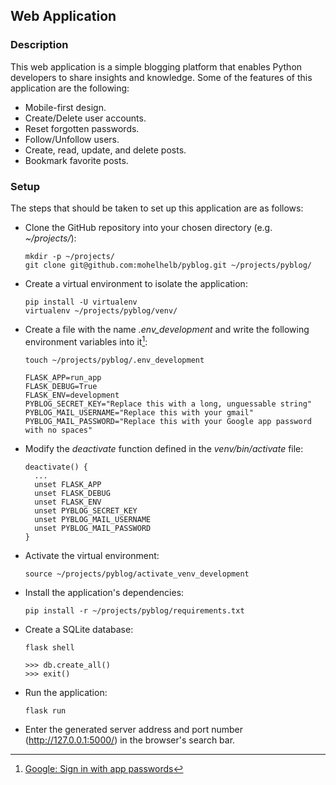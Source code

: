 ## Web Application

### Description
This web application is a simple blogging platform that enables Python developers to share insights and knowledge. Some of the features of this application are the following:

- Mobile-first design.
- Create/Delete user accounts. 
- Reset forgotten passwords. 
- Follow/Unfollow users.
- Create, read, update, and delete posts.
- Bookmark favorite posts.

### Setup
The steps that should be taken to set up this application are as follows:

- Clone the GitHub repository into your chosen directory (e.g. *~/projects/*):
  ~~~	
  mkdir -p ~/projects/
  git clone git@github.com:mohelhelb/pyblog.git ~/projects/pyblog/
  ~~~	
- Create a virtual environment to isolate the application:
	~~~	
  pip install -U virtualenv
  virtualenv ~/projects/pyblog/venv/
  ~~~
- Create a file with the name *.env_development* and write the following environment variables into it[^1]: 
  [^1]: [Google: Sign in with app passwords](https://support.google.com/accounts/answer/185833?hl=en) 
  ~~~
  touch ~/projects/pyblog/.env_development
  ~~~
  ~~~
  FLASK_APP=run_app
  FLASK_DEBUG=True  
  FLASK_ENV=development
  PYBLOG_SECRET_KEY="Replace this with a long, unguessable string"
  PYBLOG_MAIL_USERNAME="Replace this with your gmail"
  PYBLOG_MAIL_PASSWORD="Replace this with your Google app password with no spaces" 
  ~~~
- Modify the *deactivate* function defined in the *venv/bin/activate* file:
  ~~~
  deactivate() {
    ...
    unset FLASK_APP
    unset FLASK_DEBUG
    unset FLASK_ENV
    unset PYBLOG_SECRET_KEY
    unset PYBLOG_MAIL_USERNAME
    unset PYBLOG_MAIL_PASSWORD
  }
  ~~~
- Activate the virtual environment:
  ~~~
  source ~/projects/pyblog/activate_venv_development
  ~~~
- Install the application's dependencies:
  ~~~	
  pip install -r ~/projects/pyblog/requirements.txt
  ~~~
- Create a SQLite database:
  ~~~
  flask shell
  ~~~
  ~~~
  >>> db.create_all()
  >>> exit()
  ~~~
- Run the application:
  ~~~
  flask run
  ~~~
- Enter the generated server address and port number (http://127.0.0.1:5000/) in the browser's search bar.
